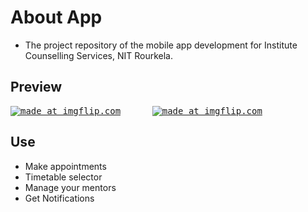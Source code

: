 # About App
- The project repository of the mobile app development for Institute Counselling Services, NIT Rourkela.
## Preview
<pre>
<a href="https://imgflip.com/gif/3cftti"><img src="https://i.imgflip.com/3cftti.gif" title="made at imgflip.com"/></a>      <a href="https://imgflip.com/gif/3cftvz"><img src="https://i.imgflip.com/3cftvz.gif" title="made at imgflip.com"/></a>
</pre>
## Use
- Make appointments
- Timetable selector
- Manage your mentors
- Get Notifications
